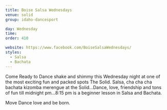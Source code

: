 ```yaml
---
title: Boise Salsa Wednesdays
venue: solid
group: idaho-dancesport

day: Wednesday 
time: 
order: 410

website: https://www.facebook.com/BoiseSalsaWednesdays/
styles:
  - Salsa
  - Bachata
--- 
```

Come Ready to Dance shake and shimmy this Wednesday night at one of the most exciting fun and packed spots The Solid. Salsa, cha cha cha bachata kizomba merengue at the Solid...Dance, love, friendship and tons of fun till midnight pm...8:15 pm is a beginner lesson in Salsa and Bachata. 

Move Dance love and be born.